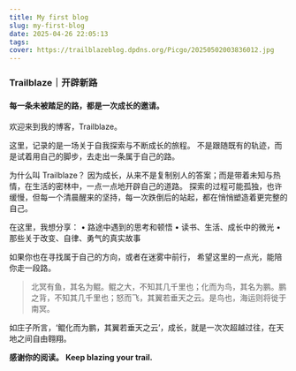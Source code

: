 ```yaml
---
title: My first blog
slug: my-first-blog
date: 2025-04-26 22:05:13
tags:
cover: https://trailblazeblog.dpdns.org/Picgo/20250502003836012.jpg
---
```

### Trailblaze｜开辟新路

#### 每一条未被踏足的路，都是一次成长的邀请。
欢迎来到我的博客，Trailblaze。

这里，记录的是一场关于自我探索与不断成长的旅程。
不是跟随既有的轨迹，而是试着用自己的脚步，去走出一条属于自己的路。

为什么叫 Trailblaze？
因为成长，从来不是复制别人的答案；而是带着未知与热情，在生活的密林中，一点一点地开辟自己的道路。
探索的过程可能孤独，也许缓慢，但每一个清晨醒来的坚持，每一次跌倒后的站起，都在悄悄塑造着更完整的自己。

在这里，我想分享：
	•	路途中遇到的思考和顿悟
	•	读书、生活、成长中的微光
	•	那些关于改变、自律、勇气的真实故事

如果你也在寻找属于自己的方向，或者在迷雾中前行，
希望这里的一点光，能陪你走一段路。

>北冥有鱼，其名为鲲。鲲之大，不知其几千里也；化而为鸟，其名为鹏。鹏之背，不知其几千里也；怒而飞，其翼若垂天之云。是鸟也，海运则将徙于南冥。
>

如庄子所言，‘鲲化而为鹏，其翼若垂天之云’，成长，就是一次次超越过往，在天地之间自由翱翔。


**感谢你的阅读。**
**Keep blazing your trail.**